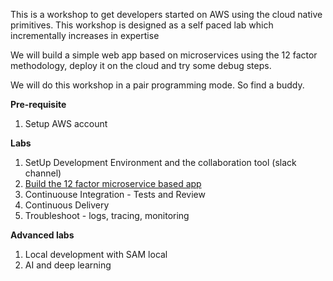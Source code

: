 This is a workshop to get developers started on AWS using the cloud native primitives. This workshop is designed as a self paced lab which incrementally increases in expertise

We will build a simple web app based on microservices using the 12 factor methodology, deploy it on the cloud and try some debug steps.

We will do this workshop in a pair programming mode. So find a buddy.

**Pre-requisite**
1. Setup AWS account 

**Labs**

1. SetUp Development Environment and the collaboration tool (slack channel)
2. [Build the 12 factor microservice based app ](./app/README.md)
3. Continuouse Integration - Tests and Review
4. Continuous Delivery
5. Troubleshoot - logs, tracing, monitoring

**Advanced labs**
1. Local development with SAM local
1. AI and deep learning
   
